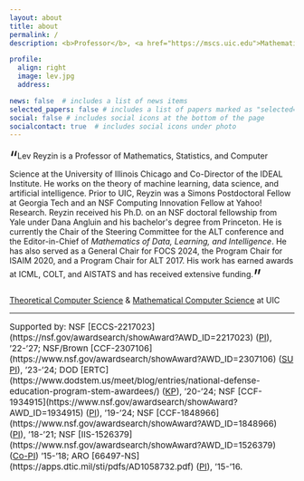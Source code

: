 ```yaml
---
layout: about
title: about
permalink: /
description: <b>Professor</b>, <a href="https://mscs.uic.edu">Mathematics, Statistics, and Computer Science</a> | <b>Institute Co-Director</b>, <a href="http://ideal-institute.org/">IDEAL Data Science Institute</a>

profile:
  align: right
  image: lev.jpg
  address: 

news: false  # includes a list of news items
selected_papers: false # includes a list of papers marked as "selected={true}"
social: false # includes social icons at the bottom of the page
socialcontact: true  # includes social icons under photo
---
```


<sub><sub><sub><span style="font-size:xx-large;">&ldquo;</span></sub></sub></sub>Lev Reyzin is a Professor of Mathematics, Statistics, and Computer Science
at the University of Illinois Chicago and Co-Director of the IDEAL Institute.
He works on the theory of machine learning, data science, and artificial intelligence.
Prior to UIC, Reyzin was a Simons Postdoctoral Fellow at Georgia Tech and an
NSF Computing Innovation Fellow at Yahoo! Research. Reyzin received his Ph.D. on an NSF doctoral fellowship from Yale under Dana Angluin and his bachelor's degree from Princeton.
He is currently the Chair of the Steering Committee for the ALT conference and the Editor-in-Chief of <i>Mathematics of Data, Learning, and Intelligence</i>.
He has also served as a General Chair for FOCS 2024, the Program Chair for ISAIM 2020, and a Program Chair for ALT 2017. His work has earned awards at ICML, COLT, and AISTATS and has received extensive funding.<sub><sub><sub><span style="font-size:xx-large;">&rdquo;</span></sub></sub></sub>

<a href="https://cstheory.lab.uic.edu/">Theoretical Computer Science</a> & <a href="http://homepages.math.uic.edu/~mcs/">Mathematical Computer Science</a> at UIC

<hr>
<span style="font-size:15px">
Supported by:
NSF [ECCS-2217023](https://nsf.gov/awardsearch/showAward?AWD_ID=2217023)  (<a href="https://ras.mit.edu/education-and-career-resources/glossary#letterp">PI</a>), ’22-’27;
NSF/Brown [CCF-2307106](https://www.nsf.gov/awardsearch/showAward?AWD_ID=2307106) (<a href="https://ras.mit.edu/grant-and-contract-administration/subawards-overview">SU</a> <a href="https://ras.mit.edu/education-and-career-resources/glossary#letterp">PI</a>), ’23-’24;
DOD [ERTC](https://www.dodstem.us/meet/blog/entries/national-defense-education-program-stem-awardees/) (<a href="https://ras.mit.edu/education-and-career-resources/glossary#letterk">KP</a>), ’20-’24;
NSF [CCF-1934915](https://www.nsf.gov/awardsearch/showAward?AWD_ID=1934915) (<a href="https://ras.mit.edu/education-and-career-resources/glossary#letterp5">PI</a>), ’19-’24;
NSF [CCF-1848966](https://www.nsf.gov/awardsearch/showAward?AWD_ID=1848966) (<a href="https://ras.mit.edu/education-and-career-resources/glossary#letterp">PI</a>), ’18-’21; 
NSF [IIS-1526379](https://www.nsf.gov/awardsearch/showAward?AWD_ID=1526379) (<a href="https://ras.mit.edu/education-and-career-resources/glossary#letterc">Co-PI</a>) ’15-’18; 
ARO [66497-NS](https://apps.dtic.mil/sti/pdfs/AD1058732.pdf) (<a href="https://ras.mit.edu/education-and-career-resources/glossary#letterp">PI</a>), ’15-’16. <br>
</span>
<!--<span style="font-size:13px">
Note: my role is specified in parentheses, where PI = "Principal Investigator," Co-PI = "Co-Principal Investigator," and "KP=Key Person." 
</span>-->
